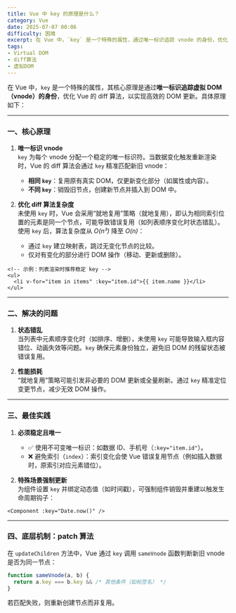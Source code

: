 ```yaml
---
title: Vue 中 key 的原理是什么？
category: Vue
date: 2025-07-07 00:06
difficulty: 困难
excerpt: 在 Vue 中，`key` 是一个特殊的属性，通过唯一标识追踪 vnode 的身份，优化 diff 算法以高效更新 DOM。
tags:
- Virtual DOM
- diff算法
- 虚拟DOM
---
```

在 Vue 中，`key` 是一个特殊的属性，其核心原理是通过**唯一标识追踪虚拟 DOM（vnode）的身份**，优化 Vue 的 diff 算法，以实现高效的 DOM 更新。具体原理如下：

---

### 一、核心原理
1. **唯一标识 vnode**  
   `key` 为每个 vnode 分配一个稳定的唯一标识符。当数据变化触发重新渲染时，Vue 的 diff 算法会通过 `key` 精准匹配新旧 vnode：
   - **相同 `key`**：复用原有真实 DOM，仅更新变化部分（如属性或内容）。
   - **不同 `key`**：销毁旧节点，创建新节点并插入到 DOM 中。

2. **优化 diff 算法复杂度**  
   未使用 `key` 时，Vue 会采用“就地复用”策略（就地复用），即认为相同索引位置的元素是同一个节点，可能导致错误复用（如列表顺序变化时状态错乱）。  
   使用 `key` 后，算法复杂度从 *O(n³)* 降至 *O(n)*：
   - 通过 `key` 建立映射表，跳过无变化节点的比较。
   - 仅对有变化的部分进行 DOM 操作（移动、更新或删除）。

``` vue
<!-- 示例：列表渲染时推荐稳定 key -->
<ul>
  <li v-for="item in items" :key="item.id">{{ item.name }}</li>
</ul>
```

---

### 二、解决的问题
1. **状态错乱**  
   当列表中元素顺序变化时（如排序、增删），未使用 `key` 可能导致输入框内容错位、动画失效等问题。`key` 确保元素身份独立，避免旧 DOM 的残留状态被错误复用。

2. **性能损耗**  
“就地复用”策略可能引发非必要的 DOM 更新或全量刷新。通过 `key` 精准定位变更节点，减少无效 DOM 操作。

---

### 三、最佳实践
1. **必须稳定且唯一**  
   - ✅ 使用不可变唯一标识：如数据 ID、手机号（`:key="item.id"`）。  
   - ❌ 避免索引（`index`）：索引变化会使 Vue 错误复用节点（例如插入数据时，原索引对应元素错位）。

2. **特殊场景强制更新**  
   为组件设置 `key` 并绑定动态值（如时间戳），可强制组件销毁并重建以触发生命周期钩子：
```vue
<Component :key="Date.now()" />
```

---

### 四、底层机制：patch 算法
在 `updateChildren` 方法中，Vue 通过 `key` 调用 `sameVnode` 函数判断新旧 vnode 是否为同一节点：
```javascript
function sameVnode(a, b) {
  return a.key === b.key && /* 其他条件（如标签名） */
}
```
若匹配失败，则重新创建节点而非复用。
